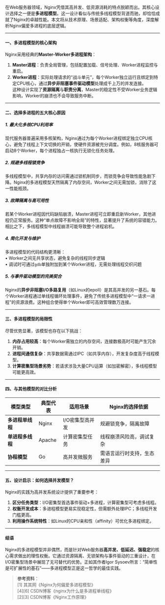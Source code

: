 
在Web服务器领域，Nginx凭借其高并发、低资源消耗的特点脱颖而出。其核心设计选择之一便是**多进程模型**。这一设计看似与传统多线程模型背道而驰，却恰恰成就了Nginx的卓越性能。本文将从技术原理、场景适配、架构权衡等角度，深度解析Nginx偏爱多进程的底层逻辑。

---

#### 一、多进程模型的核心架构
Nginx采用经典的**Master-Worker多进程架构**：  
1. **Master进程**：负责全局管理，包括配置加载、信号处理、Worker进程监控与重启。  
2. **Worker进程**：实际处理请求的“战斗单元”，每个Worker独立运行且绑定到特定CPU核心，通过**异步非阻塞事件驱动模型**处理成千上万的并发连接。  
这种设计实现了**资源隔离**与**职责分离**，Master的稳定性不受Worker业务逻辑影响，Worker的崩溃也不会导致服务中断。

---

#### 二、选择多进程的五大核心原因

##### 1. **最大化多核CPU利用率**  
现代服务器普遍采用多核架构，Nginx通过为每个Worker进程绑定独立CPU核心，避免了线程上下文切换的开销，使硬件资源被充分调度。例如，8核服务器可启动8个Worker，每个进程独占一核执行无锁化任务处理。

##### 2. **规避多线程锁竞争**  
多线程模型中，共享内存的访问需通过锁机制同步，而锁竞争会导致性能急剧下降。Nginx的多进程模型天然隔离了内存空间，Worker之间无需加锁，消除了这一性能瓶颈。

##### 3. **故障隔离与高可用性**  
若某个Worker进程因代码缺陷崩溃，Master进程可立即重启新Worker，其他进程仍正常服务。这种“单点故障不影响全局”的特性，显著提升了系统的容错能力。相比之下，多线程模型中线程崩溃可能导致整个进程宕机。

##### 4. **简化开发与维护**  
多进程模型的代码结构更清晰：  
• Worker之间无共享状态，避免复杂的线程同步逻辑  
• 调试时可通过`gdb`单独附加到某个Worker进程，无需处理线程交织问题

##### 5. **与事件驱动模型的完美契合**  
Nginx的**异步非阻塞I/O多路复用**（如Linux的epoll）是其高并发的另一基石。每个Worker进程通过单线程循环处理事件，避免了传统多进程模型中“一请求一进程”的资源浪费。这种组合使得单个Worker即可高效管理数万连接。

---

#### 三、多进程模型的局限性
尽管优势显著，该模型也存在以下挑战：  
1. **内存占用较高**：每个Worker需独立的内存空间，连接数极高时可能产生冗余开销。  
2. **进程间通信复杂**：共享数据需通过IPC（如共享内存），开发复杂度高于线程模型。  
3. **计算密集型场景劣势**：若请求涉及大量CPU运算（如加密解密），多线程模型可能更高效。

---

#### 四、与其他模型的对比分析

| 模型类型         | 典型代表  | 适用场景         | Nginx的选择依据              |
|------------------|-----------|------------------|-----------------------------|
| **多进程单线程** | Nginx     | I/O密集型高并发  | 规避锁竞争，隔离故障        |
| **单进程多线程** | Apache    | 计算密集型任务   | 线程崩溃风险高，调试复杂    |
| **协程模型**     | Go        | 高并发微服务     | 需语言运行时支持，生态差异  |

---

#### 五、设计启示：如何选择并发模型？
Nginx的实践为高并发系统设计提供了重要参考：  
1. **区分任务类型**：I/O密集型首选事件驱动+多进程，计算密集型可考虑多线程。  
2. **权衡开发成本**：多进程模型更易实现稳定性，但需额外处理IPC；多线程开发门槛更高。  
3. **利用操作系统特性**：如Linux的CPU亲和性（affinity）可优化多进程绑定。

---

#### 结语
Nginx的多进程模型并非偶然，而是针对Web服务器**高并发、低延迟、强稳定**的核心需求做出的理性权衡。它通过资源隔离、无锁架构与事件驱动的三重设计，在I/O密集型场景中展现了无可替代的优势。正如其作者Igor Sysoev所言：“简单性是可扩展性的基石”——多进程模型正是这一哲学的最佳实践。

> **参考资料**：  
> [1] 其其网《Nginx为何偏爱多进程模型》  
> [4][6] CSDN博客《nginx为什么是多进程单线程》  
> [2][3] CSDN博客《Nginx工作原理》